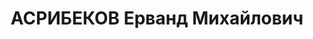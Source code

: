 ---
title: АСРИБЕКОВ Ерванд Михайлович
description: 'родился в 1898 - расстрелян 1937, с 1915 член РСДРП, с 03.1917 член
  РСДРП(б)

  Образование

  \t учёба на медицинском факультете Тифлисского частного университета

  1925\t окончил 1-й Московский медицинский институт

  1933 - 1934\t слушатель Института Красной профессуры

  Послужной список

  \t 2 ареста

  \t секретарь районного комитета КП(б) Грузии (Тифлис)

  1923 - 1925\t ответственный секретарь Абхазского областного комитета КП(б) Грузии

  1925 - 1932\t ответственный секретарь Тифлисского городского комитета КП(б) Грузии

  1934 - \t начальник Политического отдела машинно-тракторной станции (Сталинградский,
  Саратовский край)

  \t секретарь Дальне-Восточного краевого комитета ВКП(б)

  \t секретарь Владивостокского городского комитета ВКП(б)

  \t заведующий Агитационно-пропагандистским отделом Свердловского областного комитета
  ВКП(б)

   - 1937\t секретарь Пермского городского комитета ВКП(б) (Свердловская область)

   - 8.1937\t заведующий Отделом медицинских институтов Народного комиссариата здравоохранения
  СССР

  21.08.1937\t арестован'
---